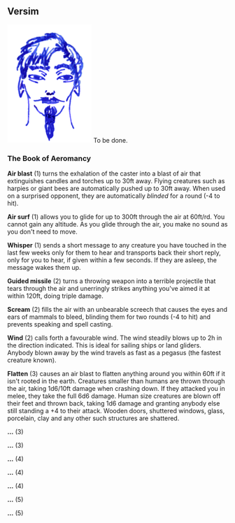 ## Versim

![Versim](Versim.png)
To be done.

### The Book of Aeromancy


**Air blast** (1) turns the exhalation of the caster into a blast of
air that extinguishes candles and torches up to 30ft away. Flying
creatures such as harpies or giant bees are automatically pushed up to
30ft away. When used on a surprised opponent, they are automatically
*blinded* for a round (-4 to hit).

**Air surf** (1) allows you to glide for up to 300ft through the air
at 60ft/rd. You cannot gain any altitude. As you glide through the
air, you make no sound as you don't need to move.

**Whisper** (1) sends a short message to any creature you have touched
in the last few weeks only for them to hear and transports back their
short reply, only for you to hear, if given within a few seconds. If
they are asleep, the message wakes them up.

**Guided missile** (2) turns a throwing weapon into a terrible
projectile that tears through the air and unerringly strikes anything
you've aimed it at within 120ft, doing triple damage.

**Scream** (2) fills the air with an unbearable screech that causes
the eyes and ears of mammals to bleed, blinding them for two rounds
(-4 to hit) and prevents speaking and spell casting.

**Wind** (2) calls forth a favourable wind. The wind steadily blows up
to 2h in the direction indicated. This is ideal for sailing ships or
land gliders. Anybody blown away by the wind travels as fast as a
pegasus (the fastest creature known).

**Flatten** (3) causes an air blast to flatten anything around you
within 60ft if it isn't rooted in the earth. Creatures smaller than
humans are thrown through the air, taking 1d6/10ft damage when
crashing down. If they attacked you in melee, they take the full 6d6
damage. Human size creatures are blown off their feet and thrown back,
taking 1d6 damage and granting anybody else still standing a +4 to
their attack. Wooden doors, shuttered windows, glass, porcelain, clay
and any other such structures are shattered.

**...** (3) 

**...** (3)

**...** (4)

**...** (4)

**...** (4)

**...** (5)

**...** (5)
